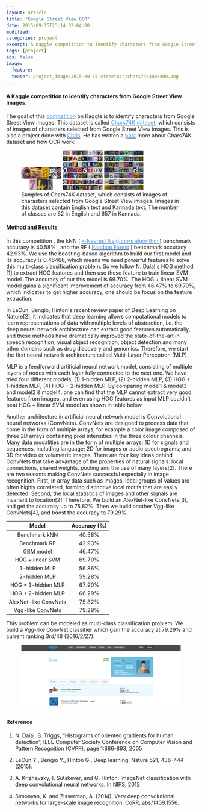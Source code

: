 ```yaml
---
layout: article
title: "Google Street View OCR"
date: 2015-09-15T23:14:02-04:00
modified:
categories: project
excerpt: A Kaggle competition to identify characters from Google Street View Images.
tags: [project]
ads: false
image:
  feature:
  teaser: project_image/2015-09-15-streetocr/chars74k400x400.png
---
```

#### A Kaggle competition to identify characters from Google Street View Images.

The goal of this <a href="https://www.kaggle.com/c/street-view-getting-started-with-julia"><font color="#3399FF">competition</font></a> on Kaggle is to identify characters from Google Street View images. This dataset is called <a href="http://www.ee.surrey.ac.uk/CVSSP/demos/chars74k/"><font color="#3399FF">Chars74K dataset</font></a>, which consists of images of characters selected from Google Street View images. This is also a project done with <a href="http://twchrislin.com/"><font color="#3399FF">Chris</font></a>. He has written a <a href="http://twchrislin.com/project/char74k/"><font color="#3399FF">post</font></a> more about Chars74K dataset and how OCR work.

<figure class="third">
	<img src="/images/project_image/2015-09-15-streetocr/chars74k.jpg" style="width:25%;height:25%;">
	<img src="/images/project_image/2015-09-15-streetocr/chars74k400x400.png" style="width:25%;height:25%;">
	<img src="/images/project_image/2015-09-15-streetocr/kannada.png" style="width:25%;height:25%;">
	<figcaption style="text-align:left">Samples of Chars74K dataset, which consists of images of charasters selected from Google Street View images. Images in this dataset contain English text and Kannada text. The number of classes are 62 in Engilsh and 657 in Kannada.</figcaption>
</figure>

#### Method and Results

In this competition , the kNN ( <a href="https://en.wikipedia.org/wiki/K-nearest_neighbors_algorithm"><font color="#3399FF">k-Nearest Neighbors algorithm </font></a> ) benchmark accuracy is 40.58% , and the RF ( <a href="https://en.wikipedia.org/wiki/Random_forest"><font color="#3399FF">Random Forest</font></a> ) benchmark accuracy 42.93%. We use the boosting-based algorithm to build our first model and its accuracy is 0.46466, which means we need powerful features to solve this multi-class classification problem. So we follow N. Dalal's HOG method [1] to extract HOG features and then use these feature to train linear SVM model. The accuracy of our this model is 69.70%. The HOG + linear SVM model gains a significant improvement of accuracy from 46.47% to 69.70%, which indicates to get higher accuracy, one should be focus on the feature extraction.

In LeCun, Bengio, Hinton's recent review paper of Deep Learning on Nature[2], it indicates that deep learning allows computational models to learn representations of data with multiple levels of abstraction, i.e. the deep neural network architecture can extract good features automatically, and these methods have dramatically improved the state-of-the-art in speech recognition, visual object recognition, object detection and many other domains such as drug discovery and genomics. Therefore, we start the first neural network architecture called Multi-Layer Perceptron (MLP).

MLP is a feedforward artificial neural network model, consisting of multiple layers of nodes with each layer fully connected to the next one. We have tried four different models, (1) 1-hidden MLP, (2) 2-hidden MLP, (3) HOG + 1-hidden MLP, (4) HOG + 2-hidden MLP. By comparing model1 & model3 and model2 & model4, one can find that the MLP cannot extract very good features from images, and even using HOG features as input MLP couldn't beat HOG + linear SVM model as shown in table below.

Another architecture in artificial neural network model is Convolutional neural networks (ConvNets). ConvNets are designed to process data that come in the form of multiple arrays, for example a color image composed of three 2D arrays containing pixel intensities in the three colour channels. Many data modalities are in the form of multiple arrays: 1D for signals and sequences, including language; 2D for images or audio spectrograms; and 3D for video or volumetric images. There are four key ideas behind ConvNets that take advantage of the properties of natural signals: local connections, shared weights, pooling and the use of many layers[2]. There are two reasons making ConvNets successful especially in image recognition. First, in array data such as images, local groups of values are often highly correlated, forming distinctive local motifs that are easily detected. Second, the local statistics of images and other signals are invariant to location[2]. Therefore, We build an AlexNet-like ConvNets[3], and get the accuracy up to 75.82%. Then we build another Vgg-like ConvNets[4], and boost the accuracy to 79.29%.

|       Model         |   Accuracy (%)  |
|:-------------------:|:---------------:|
| Benchmark kNN       |     40.58%      |
| Benchmark RF        |     42.93%      |
| GBM model           |     46.47%      |
|HOG + linear SVM     |     69.70%      |
|1-hidden MLP         |     56.86%      |
|2-hidden MLP         |     59.28%      |
| HOG + 1-hidden MLP  |     67.90%      |
| HOG + 2-hidden MLP  |     66.29%      |
|AlexNet-like ConvNets|     75.82%      |
|Vgg-like ConvNets    |     79.29%      |


This problem can be modeled as multi-class classification problem. We build a Vgg-like ConvNet classifier which gain the accuracy at 79.29% and current ranking 3rd/48 (2016/2/27).

<figure>
	<img src="/images/project_image/2015-08-31-cern/kaggle2.png">
</figure>

#### Reference

1. N. Dalal, B. Triggs, “Histograms of oriented gradients for human detection”, IEEE Computer Society Conference on Computer Vision and Pattern Recognition (CVPR), page 1:886-893, 2005

2. LeCun Y., Bengio Y., Hinton G., Deep learning. Nature 521, 436–444 (2015).

3. A. Krizhevsky, I. Sutskever, and G. Hinton. ImageNet classification with deep convolutional neural networks. In NIPS, 2012

4. Simonyan, K. and Zisserman, A. (2014). Very deep convolutional networks for large-scale image recognition. CoRR, abs/1409.1556.
